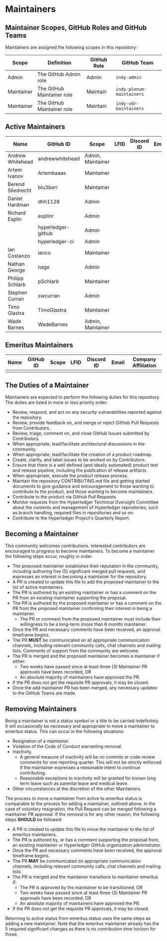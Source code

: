[//]: # (SPDX-License-Identifier: CC-BY-4.0)

# Maintainers

## Maintainer Scopes, GitHub Roles and GitHub Teams

Maintainers are assigned the following scopes in this repository:

| Scope      | Definition                 | GitHub Role | GitHub Team               |
| ---------- | -------------------------- | ----------- | ------------------------- |
| Admin      | The GitHub Admin role      | Admin       | `indy-admin`              |
| Maintainer | The GitHub Maintainer role | Maintain    | `indy-plenum-maintainers` |
| Maintainer | The GitHub Maintainer role | Maintain    | `indy-vdr-maintainers`    |

## Active Maintainers

<!-- Please keep this sorted alphabetically by github -->

| Name              | GitHub ID          | Scope             | LFID | Discord ID | Email | Company Affiliation |
| ----------------- | ------------------ | ----------------- | ---- | ---------- | ----- | ------------------- |
| Andrew Whitehead  | andrewwhitehead    | Admin, Maintainer |      |            |       |                     |
| Artem Ivanov      | Artemkaaas         | Maintainer        |      |            |       |                     |
| Berend Sliedrecht | blu3beri           | Maintainer        |      |            |       |                     |
| Daniel Hardman    | dhh1128            | Admin             |      |            |       |                     |
| Richard Esplin    | esplinr            | Admin             |      |            |       |                     |
|                   | hyperledger-github | Admin             |      |            |       |                     |
|                   | hyperledger-ci     | Admin             |      |            |       |                     |
| Ian Costanzo      | ianco              | Maintainer        |      |            |       |                     |
| Nathan George     | nage               | Admin             |      |            |       |                     |
| Philipp Schlarb   | pSchlarb           | Maintainer        |      |            |       |                     |
| Stephen Curran    | swcurran           | Admin             |      |            |       |                     |
| Timo Glastra      | TimoGlastra        | Maintainer        |      |            |       |                     |
| Wade Barnes       | WadeBarnes         | Admin, Maintainer |      |            |       |                     |

## Emeritus Maintainers

| Name | GitHub ID | Scope | LFID | Discord ID | Email | Company Affiliation |
|----- | --------- | ----- | ---- | ---------- | ----- | ------------------- |
|      |           |       |      |            |       |                     |

## The Duties of a Maintainer

Maintainers are expected to perform the following duties for this repository. The duties are listed in more or less priority order:

- Review, respond, and act on any security vulnerabilities reported against the repository.
- Review, provide feedback on, and merge or reject GitHub Pull Requests from
  Contributors.
- Review, triage, comment on, and close GitHub Issues
  submitted by Contributors.
- When appropriate, lead/facilitate architectural discussions in the community.
- When appropriate, lead/facilitate the creation of a product roadmap.
- Create, clarify, and label issues to be worked on by Contributors.
- Ensure that there is a well defined (and ideally automated) product test and
  release pipeline, including the publication of release artifacts.
- When appropriate, execute the product release process.
- Maintain the repository CONTRIBUTING.md file and getting started documents to
  give guidance and encouragement to those wanting to contribute to the product, and those wanting to become maintainers.
- Contribute to the product via GitHub Pull Requests.
- Monitor requests from the Hyperledger Technical Oversight Committee about the
contents and management of Hyperledger repositories, such as branch handling,
required files in repositories and so on.
- Contribute to the Hyperledger Project's Quarterly Report.

## Becoming a Maintainer

This community welcomes contributions. Interested contributors are encouraged to
progress to become maintainers. To become a maintainer the following steps
occur, roughly in order.

- The proposed maintainer establishes their reputation in the community,
  including authoring five (5) significant merged pull requests, and expresses
  an interest in becoming a maintainer for the repository.
- A PR is created to update this file to add the proposed maintainer to the list of active maintainers.
- The PR is authored by an existing maintainer or has a comment on the PR from an existing maintainer supporting the proposal.
- The PR is authored by the proposed maintainer or has a comment on the PR from the proposed maintainer confirming their interest in being a maintainer.
  - The PR or comment from the proposed maintainer must include their
    willingness to be a long-term (more than 6 month) maintainer.
- Once the PR and necessary comments have been received, an approval timeframe begins.
- The PR **MUST** be communicated on all appropriate communication channels, including relevant community calls, chat channels and mailing lists. Comments of support from the community are welcome.
- The PR is merged and the proposed maintainer becomes a maintainer if either:
  - Two weeks have passed since at least three (3) Maintainer PR approvals have been recorded, OR
  - An absolute majority of maintainers have approved the PR.
- If the PR does not get the requisite PR approvals, it may be closed.
- Once the add maintainer PR has been merged, any necessary updates to the GitHub Teams are made.

## Removing Maintainers

Being a maintainer is not a status symbol or a title to be carried
indefinitely. It will occasionally be necessary and appropriate to move a
maintainer to emeritus status. This can occur in the following situations:

- Resignation of a maintainer.
- Violation of the Code of Conduct warranting removal.
- Inactivity.
  - A general measure of inactivity will be no commits or code review comments
    for one reporting quarter. This will not be strictly enforced if
    the maintainer expresses a reasonable intent to continue contributing.
  - Reasonable exceptions to inactivity will be granted for known long term
    leave such as parental leave and medical leave.
- Other circumstances at the discretion of the other Maintainers.

The process to move a maintainer from active to emeritus status is comparable to the process for adding a maintainer, outlined above. In the case of voluntary
resignation, the Pull Request can be merged following a maintainer PR approval. If the removal is for any other reason, the following steps **SHOULD** be followed:

- A PR is created to update this file to move the maintainer to the list of emeritus maintainers.
- The PR is authored by, or has a comment supporting the proposal from, an existing maintainer or Hyperledger GitHub organization administrator.
- Once the PR and necessary comments have been received, the approval timeframe begins.
- The PR **MAY** be communicated on appropriate communication channels, including relevant community calls, chat channels and mailing lists.
- The PR is merged and the maintainer transitions to maintainer emeritus if:
  - The PR is approved by the maintainer to be transitioned, OR
  - Two weeks have passed since at least three (3) Maintainer PR approvals have been recorded, OR
  - An absolute majority of maintainers have approved the PR.
- If the PR does not get the requisite PR approvals, it may be closed.

Returning to active status from emeritus status uses the same steps as adding a
new maintainer. Note that the emeritus maintainer already has the 5 required
significant changes as there is no contribution time horizon for those.
